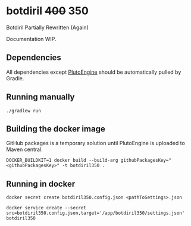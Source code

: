 # botdiril ~~400~~ 350
Botdiril Partially Rewritten (Again)

Documentation WIP.

## Dependencies

All dependencies except [PlutoEngine](https://github.com/493msi/plutoengine/packages/730518) should
be automatically pulled by Gradle.

## Running manually

```shell
./gradlew run
```

## Building the docker image

GitHub packages is a temporary solution until PlutoEngine is uploaded to Maven central.

```shell
DOCKER_BUILDKIT=1 docker build --build-arg githubPackagesKey="<githubPackagesKey>" -t botdiril350 .
```

## Running in docker

```shell
docker secret create botdiril350.config.json <pathToSettings>.json
```

```shell
docker service create --secret src=botdiril350.config.json,target='/app/botdiril350/settings.json' botdiril350
```